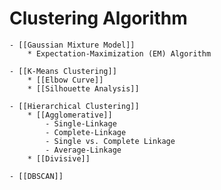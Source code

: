 # Clustering Algorithm

    - [[Gaussian Mixture Model]]
        * Expectation-Maximization (EM) Algorithm

    - [[K-Means Clustering]]
        * [[Elbow Curve]]
        * [[Silhouette Analysis]]

    - [[Hierarchical Clustering]]
        * [[Agglomerative]]
            - Single-Linkage
            - Complete-Linkage
            - Single vs. Complete Linkage
            - Average-Linkage
        * [[Divisive]]

    - [[DBSCAN]]
